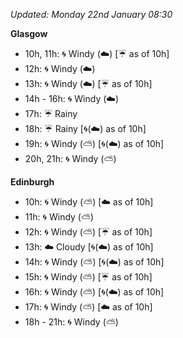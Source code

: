 *Updated: Monday 22nd January 08:30*

**Glasgow**

* 10h, 11h: :cyclone: Windy (:cloud:) [:umbrella: as of 10h]
* 12h: :cyclone: Windy (:cloud:)
* 13h: :cyclone: Windy (:cloud:) [:umbrella: as of 10h]
* 14h - 16h: :cyclone: Windy (:cloud:)
* 17h: :umbrella: Rainy
* 18h: :umbrella: Rainy [:cyclone:(:cloud:) as of 10h]
* 19h: :cyclone: Windy (:partly_sunny:) [:cyclone:(:cloud:) as of 10h]
* 20h, 21h: :cyclone: Windy (:partly_sunny:)

**Edinburgh**

* 10h: :cyclone: Windy (:partly_sunny:) [:cloud: as of 10h]
* 11h: :cyclone: Windy (:partly_sunny:)
* 12h: :cyclone: Windy (:partly_sunny:) [:umbrella: as of 10h]
* 13h: :cloud: Cloudy [:cyclone:(:cloud:) as of 10h]
* 14h: :cyclone: Windy (:partly_sunny:) [:cyclone:(:cloud:) as of 10h]
* 15h: :cyclone: Windy (:partly_sunny:) [:umbrella: as of 10h]
* 16h: :cyclone: Windy (:partly_sunny:) [:cyclone:(:cloud:) as of 10h]
* 17h: :cyclone: Windy (:partly_sunny:) [:cloud: as of 10h]
* 18h - 21h: :cyclone: Windy (:partly_sunny:)
